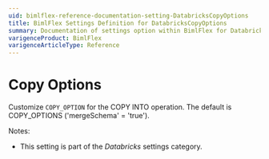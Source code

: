 ```yaml
---
uid: bimlflex-reference-documentation-setting-DatabricksCopyOptions
title: BimlFlex Settings Definition for DatabricksCopyOptions
summary: Documentation of settings option within BimlFlex for DatabricksCopyOptions
varigenceProduct: BimlFlex
varigenceArticleType: Reference
---
```


# Copy Options

Customize `COPY_OPTION` for the COPY INTO operation. The default is COPY_OPTIONS ('mergeSchema' = 'true').

Notes:

* This setting is part of the *Databricks* settings category.

